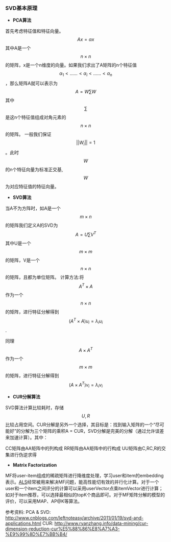 ### SVD基本原理
- **PCA算法**

首先考虑特征值和特征向量。$$Ax=\alpha x$$其中A是一个$$n×n$$的矩阵，x是一个n维度的向量。如果我们求出了A矩阵的n个特征值$$\alpha_1 \lt ……\lt \alpha_i \lt …… \lt \alpha_n$$，那么矩阵A就可以表示为
 $$ A=W\sum W$$其中$$\sum$$是这n个特征值组成对角元素的$$n×n$$的矩阵。
一般我们保证$$||W_i||=1$$。此时$$W$$的n个特征向量为标准正交基,$$W$$为对应特征值的特征向量。

- **SVD算法**

当A不为方阵时，如A是一个$$m×n$$的矩阵我们定义A的SVD为$$A=U \sum V^T$$其中U是一个$$m×m$$的矩阵，V是一个$$n×n$$的矩阵，且都为单位矩阵。
计算方法:将$$A^T×A$$作为一个$$n×n$$的矩阵，进行特征分解得到$$(A^T×A)u_i=\lambda_i u_i$$.

同理$$A×A^T$$作为一个$$m×m$$的矩阵，进行特征分解得到$$(A×A^T)v_i=\lambda_i v_i$$

- **CUR分解算法**

SVD算法计算比较耗时，存储$$U,R$$比较占用空间。CUR分解是另外一个选择，其目标是：找到输入矩阵的一个“尽可能好”的分解为三个矩阵的乘积A = CUR，SVD分解是完美的分解（通过允许误差来加速计算）。其中：

CC矩阵由AA矩阵中的列构成
RR矩阵由AA矩阵中的行构成
UU矩阵由C,RC,R的交集进行伪逆求得

- **Matrix Factorization**

MF将user-item组成的稀疏矩阵进行降维度处理，学习user和item的embedding表示。[ALS]()经常被用来解决MF问题，能高性能切有效的并行化计算。对于一个user和一个item之间评分的计算可以采用userVector点乘itemVector进行计算；如对于item推荐，可以选择最相似的topK个商品即可。对于MF矩阵分解的模型的评价，可以采用MAP、AP@K等算法。

参考资料:
PCA & SVD: http://www.cnblogs.com/leftnoteasy/archive/2011/01/19/svd-and-applications.html
CUR: http://www.ryanzhang.info/data-mining/cur-dimension-reduction-cur%E5%88%86%E8%A7%A3-%E9%99%8D%E7%BB%B4/


